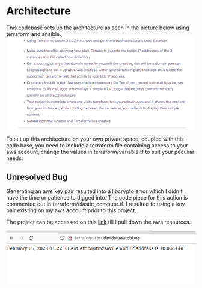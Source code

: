 # Architecture

This codebase sets up the architecture as seen in the picture below using terraform and ansible.
![project structure](project.png)

To set up this architecture on your own private space; coupled with this code base, you need to include a terraform file containing access to your aws account, change the values in terraform/variable.tf to suit your peculiar needs.

## Unresolved Bug

Generating an aws key pair resulted into a libcrypto error which I didn't have the time or patience to digged into. The code piece for this action is commented out in terraform/elastic_compute.tf. I resulted to using a key pair existing on my aws account prior to this project.

The project can be accessed on this [link](erraform-test.davidoluwatobi.me/) till I pull down the aws resources.

![Live Product](live.png)
